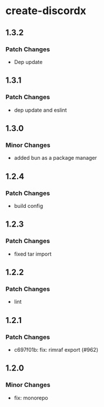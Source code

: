 # create-discordx

## 1.3.2

### Patch Changes

- Dep update

## 1.3.1

### Patch Changes

- dep update and eslint

## 1.3.0

### Minor Changes

- added bun as a package manager

## 1.2.4

### Patch Changes

- build config

## 1.2.3

### Patch Changes

- fixed tar import

## 1.2.2

### Patch Changes

- lint

## 1.2.1

### Patch Changes

- c697f01b: fix: rimraf export (#962)

## 1.2.0

### Minor Changes

- fix: monorepo
